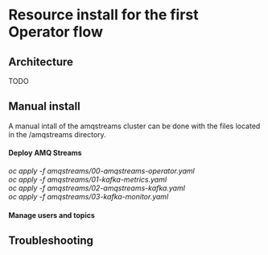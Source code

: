 # Resource install for the first Operator flow

## Architecture
TODO

## Manual install
A manual intall of the amqstreams cluster can be done with the files located in the /amqstreams directory.  

#### Deploy AMQ Streams
_oc apply -f amqstreams/00-amqstreams-operator.yaml_  
_oc apply -f amqstreams/01-kafka-metrics.yaml_  
_oc apply -f amqstreams/02-amqstreams-kafka.yaml_  
_oc apply -f amqstreams/03-kafka-monitor.yaml_  

#### Manage users and topics


## Troubleshooting
